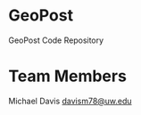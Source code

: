 GeoPost
=======

GeoPost Code Repository

Team Members
============

Michael Davis davism78@uw.edu


